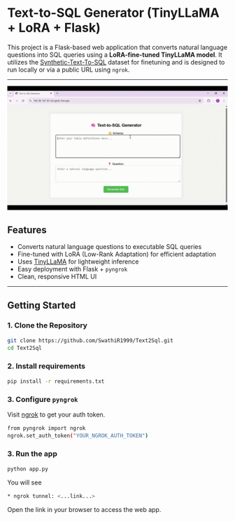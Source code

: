 # Text-to-SQL Generator (TinyLLaMA + LoRA + Flask)

This project is a Flask-based web application that converts natural language questions into SQL queries using a **LoRA-fine-tuned TinyLLaMA model**. It utilizes the [Synthetic-Text-To-SQL](https://huggingface.co/datasets/gretelai/synthetic_text_to_sql) dataset for finetuning and is designed to run locally or via a public URL using `ngrok`.

---
<p align="center">
  <img src="demo.gif" alt="Demo" width="600"/>
</p>

## Features

- Converts natural language questions to executable SQL queries
- Fine-tuned with LoRA (Low-Rank Adaptation) for efficient adaptation
- Uses [TinyLLaMA](https://huggingface.co/TinyLlama/TinyLlama-1.1B-intermediate-step-1195k-token-2.5T) for lightweight inference
- Easy deployment with Flask + `pyngrok`
- Clean, responsive HTML UI

---

## Getting Started

### 1. Clone the Repository

```bash
git clone https://github.com/SwathiR1999/Text2Sql.git
cd Text2Sql
```

### 2. Install requirements

```bash
pip install -r requirements.txt
```
### 3. Configure `pyngrok`

Visit [ngrok](https://ngrok.com/) to get your auth token.

```bash
from pyngrok import ngrok
ngrok.set_auth_token("YOUR_NGROK_AUTH_TOKEN")
```

### 3. Run the app

```bash
python app.py
```
You will see

```bash
* ngrok tunnel: <...link...>
```

Open the link in your browser to access the web app.
